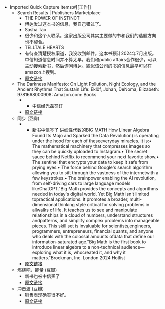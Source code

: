 - Imported Quick Capture items:#[[工作]]
    - Search Results | Publishers Marketplace
        - THE POWER OF INSTINCT
        - 博达发过这本书的信息，我自己错过了。
        - Sasha Tao
        - 很少和这个人联系。这家出版公司其实主要做的书和我们的选题方向也不契合。
        - TELLTALE HEARTS
        - 有待查清楚授权渠道，我没收到邮件。这本书预计2024年7月出版。中信知道信息时间并不算太早。我们和public affairs合作很少，可以主动搜索新书，然后询问博达。貌似该公司的书的信息最早可以在amazon上搜到。
        - [原文链接](https://www.publishersmarketplace.com/dealmakers/detail.cgi?id=12555)
    - The Darkness Manifesto: On Light Pollution, Night Ecology, and the Ancient Rhythms That Sustain Life: Eklöf, Johan, DeNoma, Elizabeth: 9781668000908: Amazon.com: Books
        - * 中信经光磊签订
        - [原文链接](https://www.amazon.com/dp/1668000903?ref=yb_qv_ov_prnt_dp_rw)
    - 同步 (豆瓣)
        - * 新书中信签了 讲线性代数的BIG MATH
          How Linear Algebra Found Its Mojo and Sparked the Data Revolution) is operating under the hood for each of theseeveryday miracles. It is:• The mathematical machinery that compresses images so they can be quickly uploaded to Instagram.• The secret sauce behind Netflix to recommend your next favorite show.• The sentinel that encrypts your data to keep it safe from prying eyes.• The force behind Google's search algorithm allowing you to sift through the vastness of the internetwith a few keystrokes.• The brainpower enabling the AI revolution, from self-driving cars to large language models likeChatGPT."Big Math provides the concepts and algorithms needed in today's digital world. Yet Big Math isn't limited topractical applications. It promotes a broader, multi-dimensional thinking style critical for solving problems in allwalks of life. It teaches us to see and manipulate relationships in a cloud of numbers, understand structures andpatterns, and simplify complex problems into manageable pieces. This skill set is invaluable for scientists,engineers, programmers, entrepreneurs, financial quants, and anyone who deals with the colossal amounts ofdata that define our information-saturated age."Big Math is the first book to introduce linear algebra to a non-technical audience—exploring what it is, whocreated it, and why it matters."Brockman, Inc. London 2024 Hotlist
        - [原文链接](https://book.douban.com/subject/30192338/)
    - 燃烧吧，能量 (豆瓣)
        - 新书也被中信买了
        - [原文链接](https://book.douban.com/subject/36133504/)
    - 冲击波 (豆瓣)
        - 销售表现确实很不好。
        - [原文链接](https://book.douban.com/subject/35960156/)
